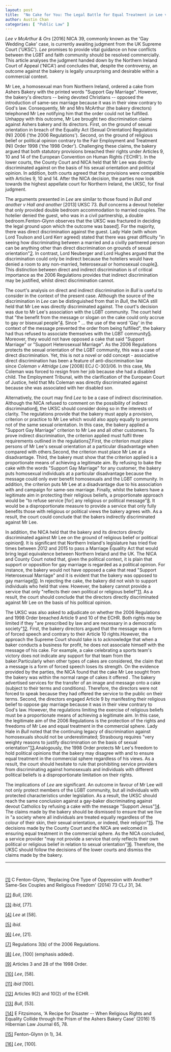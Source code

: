 ```yaml
---
layout: post
title:  "No Cake for You: The Legal Battle for Equal Treatment in Lee v McArthur & Ors"
author: Austin Chan
categories: [ "Public Law" ]
---
```


*Lee v McArthur & Ors* [2016] NICA 39, commonly known as the 'Gay Wedding Cake' case, is currently awaiting judgment from the UK Supreme Court ('UKSC'). *Lee* promises to provide vital guidance on how conflicts between the LGBT and faith community should be resolved commercially. This article analyses the judgment handed down by the Northern Ireland Court of Appeal ('NICA') and concludes that, despite the controversy, an outcome against the bakery is legally unsurprising and desirable within a commercial context.

Mr Lee, a homosexual man from Northern Ireland, ordered a cake from Ashers Bakery with the printed words "Support Gay Marriage". However, the bakery's directors -- being devoted Christians -- opposed the introduction of same-sex marriage because it was in their view contrary to God's law. Consequently, Mr and Mrs McArthur (the bakery directors) telephoned Mr Lee notifying him that the order could not be fulfilled. Unhappy with this outcome, Mr Lee brought two discrimination claims against Ashers bakery and its directors. First, on the ground of sexual orientation in breach of the Equality Act (Sexual Orientation) Regulations (NI) 2006 ('the 2006 Regulations'). Second, on the ground of religious belief or political opinion contrary to the Fair Employment and Treatment (NI) Order 1998 ('the 1998 Order'). Challenging these claims, the bakery argued that both statutory provisions breached their rights under Articles 9, 10 and 14 of the European Convention on Human Rights ('ECHR'). In the lower courts, the County Court and NICA held that Mr Lee was directly discriminated against on the basis of his sexual orientation and political opinion. In addition, both courts agreed that the provisions were compatible with Articles 9, 10 and 14. After the NICA decision, the parties now look towards the highest appellate court for Northern Ireland, the UKSC, for final judgment.

The arguments presented in *Lee* are similar to those found in *Bull and another v Hall and another* [2013] UKSC 73. *Bull* concerns a devout hotelier that only provided double bedroom accommodation to married couples. The hotelier denied the guest, who was in a civil partnership, a double bedroom.Fenton-Glynn observes that the UKSC was fractured in deciding the legal ground upon which the outcome was based<a class="inline-reference" id="inline1" href="#1">1</a>. For the majority, there was direct discrimination against the guest. Lady Hale (with whom Lord Toulson and Lord Kerr agreed) stated that there was great difficulty "in seeing how discriminating between a married and a civilly partnered person can be anything other than direct discrimination on grounds of sexual orientation"<a class="inline-reference" id="inline2" href="#2">2</a>. In contrast, Lord Neuberger and Lord Hughes argued that the discrimination could only be indirect because the hoteliers would have denied a room to any non-married, heterosexual or homosexual couple<a class="inline-reference" id="inline3" href="#3">3</a>. This distinction between direct and indirect discrimination is of critical importance as the 2006 Regulations provides that indirect discrimination may be justified, whilst direct discrimination cannot.

The court's analysis on direct and indirect discrimination in *Bull* is useful to consider in the context of the present case. Although the source of the discrimination in *Lee* can be distinguished from that in *Bull*, the NICA still held that Mr Lee was directly discriminated against. The court's decision was due to Mr Lee's association with the LGBT community. The court held that "the benefit from the message or slogan on the cake could only accrue to gay or bisexual people"<a class="inline-reference" id="inline4" href="#4">4</a>. Since " ... the use of the word 'Gay' in the context of the message prevented the order from being fulfilled", the bakery had thus refused to associate themselves with the LGBT community<a class="inline-reference" id="inline5" href="#5">5</a>. Moreover, they would not have opposed a cake that said "Support Marriage" or "Support Heterosexual Marriage". As the 2006 Regulations protects the sexual orientation of the LGBT community, this was a case of direct discrimination. Yet, this is not a novel or odd concept - associative direct discrimination has been a feature of anti-discrimination law since *Coleman v Attridge Law* [2008] ECJ C-303/06. In this case, Ms Coleman was forced to resign from her job because she had a disabled child. The Employment Tribunal, with the clarification of the European Court of Justice, held that Ms Coleman was directly discriminated against because she was associated with her disabled son.

Alternatively, the court may find *Lee* to be a case of indirect discrimination. Although the NICA refused to comment on the possibility of indirect discrimination<a class="inline-reference" id="inline6" href="#6">6</a>, the UKSC should consider doing so in the interests of clarity. The regulations provide that the bakery must apply a provision, criterion or practice to Mr Lee which would also apply equally to persons not of the same sexual orientation. In this case, the bakery applied a "Support Gay Marriage" criterion to Mr Lee and all other customers. To prove indirect discrimination, the criterion applied must fulfil three requirements outlined in the regulations<a class="inline-reference" id="inline7" href="#7">7</a>.First, the criterion must place persons of Mr Lee's sexual orientation at a particular disadvantage when compared with others.Second, the criterion must place Mr Lee at a disadvantage. Third, the bakery must show that the criterion applied is a proportionate means of achieving a legitimate aim. By refusing to bake the cake with the words "Support Gay Marriage" for any customer, the bakery puts homosexual individuals at a particular disadvantage because the message could only ever benefit homosexuals and the LGBT community. In addition, the criterion puts Mr Lee at a disadvantage due to his association with and campaign for same-sex marriage. Finally, whilst the bakers have a legitimate aim in protecting their religious beliefs, a proportionate approach would be "to refuse service [for] any religious or political message"<a class="inline-reference" id="inline8" href="#8">8</a>. It would be a disproportionate measure to provide a service that only fully benefits those with religious or political views the bakery agrees with. As a result, the court could conclude that the bakers indirectly discriminated against Mr Lee.

In addition, the NICA held that the bakery and its directors directly discriminated against Mr Lee on the ground of religious belief or political opinion<a class="inline-reference" id="inline9" href="#9">9</a>. It is significant that Northern Ireland's legislature has tried five times between 2012 and 2015 to pass a Marriage Equality Act that would bring legal equivalence between Northern Ireland and the UK. The NICA and County Court noted that, given the political context, it is plain that support or opposition for gay marriage is regarded as a political opinion. For instance, the bakery would not have opposed a cake that read "Support Heterosexual Marriage" and it is evident that the bakery was opposed to gay marriage<a class="inline-reference" id="inline10" href="#10">10</a>. In rejecting the cake, the bakery did not wish to support individuals who held that view. However, the bakery cannot provide a service that only "reflects their own political or religious belief"<a class="inline-reference" id="inline11" href="#11">11</a>. As a result, the court should conclude that the directors directly discriminated against Mr Lee on the basis of his political opinion.

The UKSC was also asked to adjudicate on whether the 2006 Regulations and 1998 Order breached Article 9 and 10 of the ECHR. Both rights may be limited if they "are prescribed by law and are necessary in a democratic society"<a class="inline-reference" id="inline12" href="#12">12</a>. First, the bakery directors argued that the message was a form of forced speech and contrary to their Article 10 rights.However, the approach the Supreme Court should take is to acknowledge that when a baker conducts a business for profit, he does not associate himself with the message of his cake. For example, a cake celebrating a sports team's victory does not indicate any support for that team from the baker.Particularly when other types of cakes are considered, the claim that a message is a form of forced speech loses its strength. On the evidence provided by the parties, the NICA found that the cake Mr Lee sought from the bakery was within the normal range of cakes it offered . The bakery advertised services for the transfer of an image and message onto a cake (subject to their terms and conditions). Therefore, the directors were not forced to speak because they had offered the service to the public on their terms. Second, the directors engaged Article 9 by manifesting their religious belief to oppose gay marriage because it was in their view contrary to God's law. However, the regulations limiting the exercise of religious beliefs must be a proportionate means of achieving a legitimate aim. In this case, the legitimate aim of the 2006 Regulations is the protection of the rights and freedoms of Mr Lee and equal treatment in the commercial sphere. Lady Hale in *Bull* noted that the continuing legacy of discrimination against homosexuals should not be underestimated; Strasbourg requires "very weighty reasons to justify discrimination on the basis of sexual orientation"<a class="inline-reference" id="inline13" href="#13">13</a>.Analogously, the 1998 Order protects Mr Lee's freedom to hold political opinions that the bakery may disagree with and to ensure equal treatment in the commercial sphere regardless of his views. As a result, the court should hesitate to rule that prohibiting service providers from discriminating against homosexuals and individuals with different political beliefs is a disproportionate limitation on their rights.

The implications of *Lee*  are significant. An outcome in favour of Mr Lee will not only protect members of the LGBT community, but all individuals with protected characteristics under legislation. As a result, the UKSC should reach the same conclusion against a gay-baker discriminating against devout Catholics by refusing a cake with the message "Support Jesus"<a class="inline-reference" id="inline14" href="#14">14</a>. The claims made by the bakery should be dismissed to ensure that we live in "a society where all individuals are treated equally regardless of the colour of their skin, their sexual orientation, or indeed, their religion"<a class="inline-reference" id="inline15" href="#15">15</a>. The decisions made by the County Court and the NICA are welcomed in ensuring equal treatment in the commercial sphere. As the NICA concluded, a service provider "may not provide a service that only reflects their own political or religious belief in relation to sexual orientation"<a class="inline-reference" id="inline16" href="#16">16</a>. Therefore, the UKSC should follow the decisions of the lower courts and dismiss the claims made by the bakery.

---
<br>

<a class="reference" id="1" href="#inline1">[1]</a>
C Fenton-Glynn, 'Replacing One Type of Oppression with Another? Same-Sex Couples and Religious Freedom' (2014) 73 CLJ 31, 34.

<a class="reference" id="2" href="#inline2">[2]</a>
*Bull*, [29].

<a class="reference" id="3" href="#inline3">[3]</a>
*ibid*, [77].

<a class="reference" id="4" href="#inline4">[4]</a>
*Lee* at [58].

<a class="reference" id="5" href="#inline5">[5]</a>
*ibid*.

<a class="reference" id="6" href="#inline6">[6]</a>
*Lee*, [21].

<a class="reference" id="7" href="#inline7">[7]</a>
Regulations 3(b) of the 2006 Regulations.

<a class="reference" id="8" href="#inline8">[8]</a>
*Lee*, [100] (emphasis added).

<a class="reference" id="9" href="#inline9">[9]</a>
Articles 3 and 28 of the 1998 Order.

<a class="reference" id="10" href="#inline10">[10]</a>
*Lee*, [58].

<a class="reference" id="11" href="#inline11">[11]</a>
*ibid* [100].

<a class="reference" id="12" href="#inline12">[12]</a>
Articles 9(2) and 10(2) of the ECHR.

<a class="reference" id="13" href="#inline13">[13]</a>
*Bull*, [53].

<a class="reference" id="14" href="#inline14">[14]</a>
E Fitzsimons, 'A Recipe for Disaster -- When Religious Rights and Equality Collide through the Prism of the Ashers Bakery Case' (2016) 15 Hibernian Law Journal 65, 78.

<a class="reference" id="15" href="#inline15">[15]</a>
Fenton-Glynn (n 1), 34.

<a class="reference" id="16" href="#inline16">[16]</a>
*Lee*, [100].
